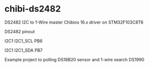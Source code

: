 # chibi-ds2482
DS2482 I2C to 1-Wire master Chibios 16.x driver on STM32F103C8T6


DS2482 pinout

I2C1	I2C1_SCL	PB6

I2C1	I2C1_SDA	PB7

Example project to polling DS18B20 sensor and 1-wire search DS1990
